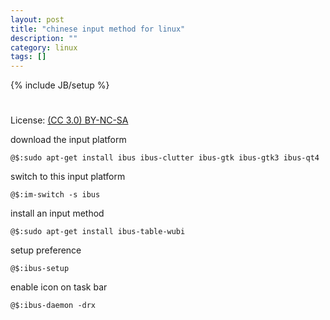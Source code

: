 ```yaml
---
layout: post
title: "chinese input method for linux"
description: ""
category: linux
tags: []
---
```

{% include JB/setup %}
#
License: [(CC 3.0) BY-NC-SA](http://creativecommons.org/licenses/by-nc-sa/3.0/)

download the input platform

    @$:sudo apt-get install ibus ibus-clutter ibus-gtk ibus-gtk3 ibus-qt4

switch to this input platform

    @$:im-switch -s ibus

install an input method

    @$:sudo apt-get install ibus-table-wubi

setup preference

    @$:ibus-setup

enable icon on task bar

    @$:ibus-daemon -drx
